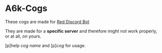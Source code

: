 # A6k-Cogs
These cogs are made for [Red Discord Bot](https://github.com/Twentysix26/Red-DiscordBot)

They are made for a **specific server** and therefore might not work properly, or at all, on yours.

[p]help *cog name* and [p]*cog* for usage.
